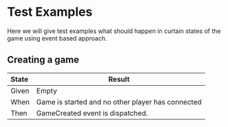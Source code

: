 # Test Examples
Here we will give test examples what should happen in curtain states of the game using event based approach.

## Creating a game
 State | Result
:----- | ---
 Given | Empty
 When  | Game is started and no other player has connected
 Then  | GameCreated event is dispatched.


